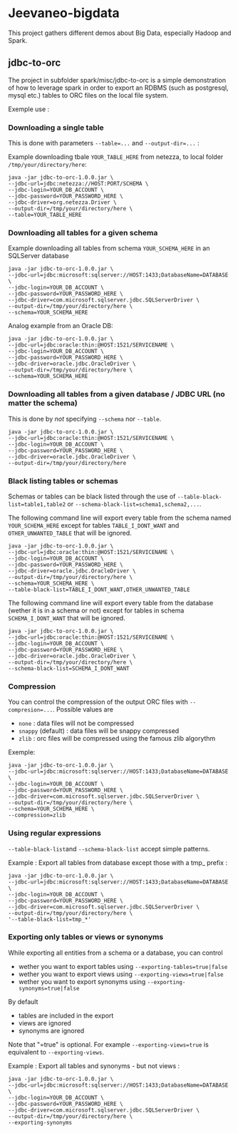 # Jeevaneo-bigdata

This project gathers different demos about Big Data, especially Hadoop and Spark.

## jdbc-to-orc
The project in subfolder spark/misc/jdbc-to-orc is a simple demonstration of how to leverage spark in order to export an RDBMS (such as postgresql, mysql etc.) tables to ORC files on the local file system.

Exemple use :

### Downloading a single table 

This is done with parameters `--table=...` and `--output-dir=...` :

Example downloading tbale `YOUR_TABLE_HERE` from netezza, to local folder `/tmp/your/directory/here`: 

 ```
 java -jar jdbc-to-orc-1.0.0.jar \
 --jdbc-url=jdbc:netezza://HOST:PORT/SCHEMA \
 --jdbc-login=YOUR_DB_ACCOUNT \
 --jdbc-password=YOUR_PASSWORD_HERE \
 --jdbc-driver=org.netezza.Driver \
 --output-dir=/tmp/your/directory/here \
 --table=YOUR_TABLE_HERE
 ```
 
### Downloading all tables for a given schema

Example downloading all tables from schema `YOUR_SCHEMA_HERE` in an SQLServer database
 ```
 java -jar jdbc-to-orc-1.0.0.jar \
 --jdbc-url=jdbc:microsoft:sqlserver://HOST:1433;DatabaseName=DATABASE \
 --jdbc-login=YOUR_DB_ACCOUNT \
 --jdbc-password=YOUR_PASSWORD_HERE \
 --jdbc-driver=com.microsoft.sqlserver.jdbc.SQLServerDriver \
 --output-dir=/tmp/your/directory/here \
 --schema=YOUR_SCHEMA_HERE
 ``` 
 
Analog example from an Oracle DB:
 ```
 java -jar jdbc-to-orc-1.0.0.jar \
 --jdbc-url=jdbc:oracle:thin:@HOST:1521/SERVICENAME \
 --jdbc-login=YOUR_DB_ACCOUNT \
 --jdbc-password=YOUR_PASSWORD_HERE \
 --jdbc-driver=oracle.jdbc.OracleDriver \
 --output-dir=/tmp/your/directory/here \
 --schema=YOUR_SCHEMA_HERE
 ```
 
### Downloading all tables from a given database / JDBC URL (no matter the schema)
 
 This is done by *not* specifying `--schema` nor `--table`.
 
 ```
 java -jar jdbc-to-orc-1.0.0.jar \
 --jdbc-url=jdbc:oracle:thin:@HOST:1521/SERVICENAME \
 --jdbc-login=YOUR_DB_ACCOUNT \
 --jdbc-password=YOUR_PASSWORD_HERE \
 --jdbc-driver=oracle.jdbc.OracleDriver \
 --output-dir=/tmp/your/directory/here
 ```
 
 ### Black listing tables or schemas
 
 Schemas or tables can be black listed through the use of `--table-black-list=table1,table2` or `--schema-black-list=schema1,schema2,...`.

 The following command line will export every table from the schema named `YOUR_SCHEMA_HERE` except for tables `TABLE_I_DONT_WANT` and `OTHER_UNWANTED_TABLE` that will be ignored.
 
 ```
 java -jar jdbc-to-orc-1.0.0.jar \
 --jdbc-url=jdbc:oracle:thin:@HOST:1521/SERVICENAME \
 --jdbc-login=YOUR_DB_ACCOUNT \
 --jdbc-password=YOUR_PASSWORD_HERE \
 --jdbc-driver=oracle.jdbc.OracleDriver \
 --output-dir=/tmp/your/directory/here \
 --schema=YOUR_SCHEMA_HERE \
 --table-black-list=TABLE_I_DONT_WANT,OTHER_UNWANTED_TABLE
 ```
 
 
 The following command line will export every table from the database (wether it is in a schema or not) except for tables in schema `SCHEMA_I_DONT_WANT` that will be ignored. 
 
 ```
 java -jar jdbc-to-orc-1.0.0.jar \
 --jdbc-url=jdbc:oracle:thin:@HOST:1521/SERVICENAME \
 --jdbc-login=YOUR_DB_ACCOUNT \
 --jdbc-password=YOUR_PASSWORD_HERE \
 --jdbc-driver=oracle.jdbc.OracleDriver \
 --output-dir=/tmp/your/directory/here \
 --schema-black-list=SCHEMA_I_DONT_WANT
 ```
 
 ### Compression
 
 You can control the compression of the output ORC files with `--compresion=...`.
 Possible values are
 * `none` : data files will not be compressed
 * `snappy` (default) : data files will be snappy compressed
 * `zlib` : orc files will be compressed using the famous zlib algorythm 
 
 Exemple:
  ```
 java -jar jdbc-to-orc-1.0.0.jar \
 --jdbc-url=jdbc:microsoft:sqlserver://HOST:1433;DatabaseName=DATABASE \
 --jdbc-login=YOUR_DB_ACCOUNT \
 --jdbc-password=YOUR_PASSWORD_HERE \
 --jdbc-driver=com.microsoft.sqlserver.jdbc.SQLServerDriver \
 --output-dir=/tmp/your/directory/here \
 --schema=YOUR_SCHEMA_HERE \
 --compression=zlib
 ``` 
 
 ### Using regular expressions
 
 `--table-black-list`and `--schema-black-list` accept simple patterns.
 
 Example : Export all tables from database except those with a tmp_ prefix :
   ```
 java -jar jdbc-to-orc-1.0.0.jar \
 --jdbc-url=jdbc:microsoft:sqlserver://HOST:1433;DatabaseName=DATABASE \
 --jdbc-login=YOUR_DB_ACCOUNT \
 --jdbc-password=YOUR_PASSWORD_HERE \
 --jdbc-driver=com.microsoft.sqlserver.jdbc.SQLServerDriver \
 --output-dir=/tmp/your/directory/here \
 '--table-black-list=tmp_*'
 ```
 
 ### Exporting only tables or views or synonyms
 
 While exporting all entities from a schema or a database, you can control 
 * wether you want to export tables using `--exporting-tables=true|false` 
 * wether you want to export views using `--exporting-views=true|false` 
 * wether you want to export synonyms using `--exporting-synonyms=true|false`
 
 By default
 * tables are included in the export
 * views are ignored
 * synonyms are ignored
 
 Note that "=true" is optional. For example `--exporting-views=true` is equivalent to `--exporting-views`.
 
 Example : Export all tables and synonyms - but not views :
   ```
 java -jar jdbc-to-orc-1.0.0.jar \
 --jdbc-url=jdbc:microsoft:sqlserver://HOST:1433;DatabaseName=DATABASE \
 --jdbc-login=YOUR_DB_ACCOUNT \
 --jdbc-password=YOUR_PASSWORD_HERE \
 --jdbc-driver=com.microsoft.sqlserver.jdbc.SQLServerDriver \
 --output-dir=/tmp/your/directory/here \
 --exporting-synonyms
 ```
 